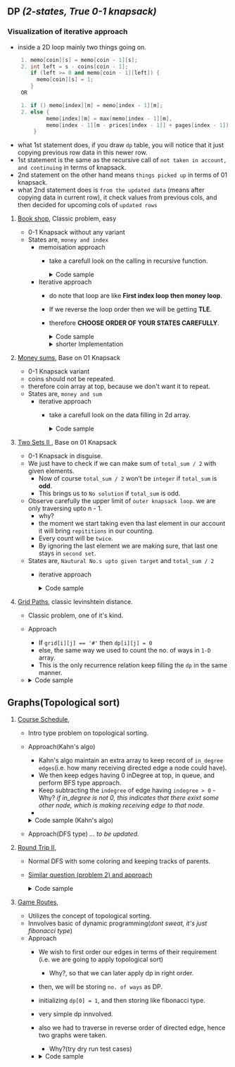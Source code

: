 ## DP _(2-states, True 0-1 knapsack)_

### Visualization of iterative approach
- inside a 2D loop mainly two things going on.
     ```cpp
      1. memo[coin][s] = memo[coin - 1][s];
      2. int left = s - coins[coin - 1];
         if (left >= 0 and memo[coin - 1][left]) {
           memo[coin][s] = 1;
         }
      OR 
  
      1. if () memo[index][m] = memo[index - 1][m];
      2. else {
              memo[index][m] = max(memo[index - 1][m],
              memo[index - 1][m - prices[index - 1]] + pages[index - 1]);
          }
    ```
- what 1st statement does, if you draw `dp` table,  you will notice that it just copying previous row data in this newer row.
- 1st statement is the same as the recursive call of `not taken in account, and continuing` in terms of knapsack.
- 2nd statement on the other hand means `things picked up` in terms of 01 knapsack.
- what 2nd statement does is `from the updated data` (means after copying data in current row), it check values from previous cols, and then decided for upcoming cols of `updated rows`


1. [Book shop](https://cses.fi/problemset/task/1158), Classic problem, easy
    - 0-1 Knapsack without any variant
    - States are, `money and index`
      - memoisation approach
        - take a carefull look on the calling in recursive function.
          <details>
          <summary>Code sample </summary>

          ```cpp
           vector<vector<int>> memo;
           vector<int> prices, pages;
           int dp(int money, int index) {
               if (money <= 0)
               return 0;
               if (index >= pages.size())
                   return 0;
             
               int &ans = memo[index][money];
               if (ans != -1)
                   return ans;
             
               if (money < prices[index])
                   return ans = dp(money, index + 1);
        
               /* Important point */
               return ans = max(dp(money - prices[index], index + 1) + pages[index],
                               dp(money, index + 1));
           }
         
           void solve() {
               int n, money;
               cin >> n >> money;
             
               prices = pages = vector<int>(n);
               memo = vector<vector<int>>(n + 1, vector<int>(money + 1, -1));
             
               cin >> prices >> pages;
             
               int ans = dp(money, 0);
               cout << ans << '\n';
           }
          ```
          </details>
      - Iterative approach
        - do note that loop are like **First index loop then money loop**.
        - If we reverse the loop order then we will be getting **TLE**.
        - therefore **CHOOSE ORDER OF YOUR STATES CAREFULLY**.
          <details>
          <summary>Code sample </summary>

          ```cpp
           vector<vector<int>> memo;
           vector<int> prices, pages;
           
           void solve() {
               int n, money;
               cin >> n >> money;
               
               prices = pages = vector<int>(n);
               cin >> prices >> pages;
               memo = vector<vector<int>>(n + 2, vector<int>(money + 2, -1));
               
               for (int index = 0; index <= n; index++) {
                   for (int m = 0; m <= money; m++) {
                       if (m == 0 or index == 0) {
                           memo[index][m] = 0;
                           continue;
                       }
               
                      if (m < prices[index - 1]) {
                          memo[index][m] = memo[index - 1][m];
                      } else {
               
                          memo[index][m] = max(memo[index - 1][m],
                          memo[index - 1][m - prices[index - 1]] + pages[index - 1]);
                      }
                  }
               }
               cout << memo[n][money];
           }

          ```
          </details>
          <details>
          <summary>shorter Implementation </summary>

          ```cpp
           int n, target;
           cin >> n >> target;
           
           vector<int> prices(n), pages(n);
           for (auto &i : prices)
           cin >> i;
           for (auto &i : pages)
           cin >> i;
           
           vector<vector<int>> memo(n + 1, vector<int>(target + 1, 0));
           
           for (int i = 1; i <= n; i++) {
               for (int j = 0; j <= target; j++) {
                   memo[i][j] = memo[i - 1][j];
                   int rem = j - prices[i - 1];
           
                   if (rem >= 0)
                       memo[i][j] = max(memo[i][j], memo[i - 1][rem] + pages[i - 1]);
               }
           }
           cout << memo[n][target] << '\n';


          ```
          </details>

    
    
2. [Money sums](https://cses.fi/problemset/task/1745/), Base on 01 Knapsack
    - 0-1 Knapsack variant
    - coins should not be repeated. 
    - therefore coin array at top, because we don't want it to repeat.
    - States are, `money and sum`
        - iterative approach
            - take a carefull look on the data filling in 2d array.
              <details>
              <summary>Code sample </summary>

              ```cpp
              int main() {
                  int n;
                  cin >> n;
                  
                  vector<int> coins(n);
                  for (auto &i : coins)
                      cin >> i;
                  
                  int sum = accumulate(coins.begin(), coins.end(), 0);
                  vector<vector<int>> memo(n + 1, vector<int>(sum + 1, 0));
                  memo[0][0] = 1;
                  
                  for (int coin = 1; coin <= n; coin++) { // for coins array
                      for (int s = 0; s <= sum; s++) {      // for sum array
                          memo[coin][s] = memo[coin - 1][s];
                          int left = s - coins[coin - 1];
                          if (left >= 0 and memo[coin - 1][left]) {
                              memo[coin][s] = 1;
                          }
                      }
                  }
                  vector<int> ans;
                  for (int i = 1; i <= sum; i++) {
                      if (memo[n][i]) {
                          ans.push_back(i);
                      }
                  }
                  cout << ans.size() << '\n';
                  for (const auto &i : ans) {
                      cout << i << ' ';
                  }
                  cout << '\n';
              }
              ```
              </details>

3. [Two Sets II ](https://cses.fi/problemset/task/1093/), Base on 01 Knapsack
    - 0-1 Knapsack in disguise. 
    - We just have to check if we can make sum of `total_sum / 2` with given elements.
      - Now of course `total_sum / 2` won't be `integer` if `total_sum` is **odd**.
      - This brings us to `No solution` if `total_sum` is odd.
    - Observe carefully the upper limit of `outer knapsack loop`. we are only traversing upto n - 1.
      - why?
      - the moment we start taking even tha last element in our account it will bring `repititions` in our counting.
      - Every count will be `twice`.
      - By ignoring the last element we are making sure, that last one stays in `second set`.
    - States are, `Nautural No.s upto given target` and `total_sum / 2`
        - iterative approach
           <details>
           <summary>Code sample </summary>

           ```cpp
         
           long long int n;
           cin >> n;

           long long int target = n * (n + 1) / 2;
           if (target & 1) {
               cout << 0 << '\n';
               return;
           }
           target /= 2;
           vector<vector<long long int>> dp(n + 1, vector<long long int>(target + 1));
           
           dp[0][0] = 1;
           for (int i = 1; i < n; i++) { /* OUTER KNAPSACK LOOP */
               for (int j = 0; j <= target; j++) {
                   dp[i][j] += dp[i - 1][j];
                   int rem = j - i;
                   if (rem >= 0) {
                       dp[i][j] += dp[i - 1][rem];
                       dp[i][j] %= mod;
                   }
               }
           }
           cout << dp[n - 1][target] << '\n';

           ```
           </details>

4. [Grid Paths](https://cses.fi/problemset/task/1638/), classic levinshtein distance.
    - Classic problem, one of it's kind.
    - Approach
      - If `grid[i][j] == '#'` then `dp[i][j] = 0`
      - else, the same way we used to count the no. of ways in `1-D ` array.
      - This is the only recurrence relation keep filling the `dp` in the same manner.
    - <details>
      <summary>Code sample </summary>

      ```cpp
      int n;
      cin >> n;
      char grid[n][n];
      for (int i = 0; i < n; i++)
          for (int j = 0; j < n; j++)
              cin >> grid[i][j];
      
      vector<vector<int>> dp(n, vector<int>(n, 0));
      
      for (int i = 0; i < n; i++) {
          for (int j = 0; j < n; j++) {
              if (i == 0 and j == 0)
                  grid[i][j] == '.' ? dp[i][j] = 1 : dp[i][j] = 0;
              else if (i == 0)
                  grid[i][j] == '.' ? dp[i][j] = dp[i][j] % mod + dp[i][j - 1] % mod
                                    : dp[i][j] = 0;
              else if (j == 0)
                  grid[i][j] == '.' ? dp[i][j] = dp[i][j] % mod + dp[i - 1][j] % mod
                                    : dp[i][j] = 0;
              else
                  grid[i][j] == '.'
                              ? dp[i][j] = dp[i][j] % mod + dp[i - 1][j] % mod + dp[i][j - 1]
                              : dp[i][j] = 0;
              dp[i][j] %= mod;
          }
      }
      cout << dp[n - 1][n - 1] << '\n';

      ```
      </details>


## Graphs(Topological sort) 
1. [Course Schedule](https://cses.fi/problemset/task/1679/),
    - Intro type problem on topological sorting.
    - Approach(Kahn's algo)
        - Kahn's algo maintain an extra array to keep record of `in_degree edges`(i.e. how many receiving directed edge a node could have).
        - We then keep edges having 0 inDegree at top, in queue, and perform BFS type approach.
        - Keep subtracting the `indegree` of edge having `indegree > 0`
          -Why? *if in_degree is not 0, this indicates that there exixt some other node, which is making receiving edge to that node.*
        - 
        <details>
        <summary>Code sample (Kahn's algo)</summary>

        ```cpp
        int n, m;
        std::cin >> n >> m;
        
        std::vector<int> graph[n + 1], revGraph[n + 1], inEdge(n + 1);
        for (int i = 0; i < m; i++) {
            int a, b;
            std::cin >> a >> b;
            graph[a].push_back(b);
            revGraph[b].push_back(a);
            inEdge[b]++;
        }
        
        std::queue<int> qu;
        for (int i = 1; i <= n; i++) {
            if (inEdge[i] == 0) {
                qu.push(i);
            }
        }
        
        std::vector<int> order, dp(n + 1, 0);
        while (!qu.empty()) {
            auto u = qu.front();
            qu.pop();
            order.push_back(u);
            for (const auto &v : graph[u]) {
                    if (--inEdge[v] == 0) {
                        qu.push(v);
                    }
            }
        }
            
        dp[0] = dp[1] = 1;
        for (int i = 1; i < n; i++) {
            int u = order[i];
            for (const auto &v : revGraph[u]) {
                dp[u] += dp[v];
                dp[u] %= mod;
            }
        }    
        std::cout << dp[n] << '\n';
        int main() {
        int n, m;
        cin >> n >> m;
        
        vector<vector<int>> graph(n + 1);
        vector<int> in_degree(n + 1);
        
        for (int i = 0; i < m; i++) {
            int a, b;
            cin >> a >> b;
            graph[a].push_back(b);
            in_degree[b]++;
        }
        
        queue<int> qu;
        for (int i = 1; i <= n; i++)
            if (in_degree[i] == 0)
                qu.push(i);
        
        vector<int> order;
        while (!qu.empty()) {
            auto u = qu.front();
            qu.pop();
            
            order.push_back(u);
            for (const auto &v : graph[u]) {
                if (--in_degree[v] == 0) {
                    qu.push(v);
                }
            }
        }
        
        if (int(order.size()) != n) {
            cout << "IMPOSSIBLE\n";
        } else {
            for (const auto &i : order) {
            cout << i << ' ';
        }
        ```
        </details>
   - Approach(DFS type) *... to be updated.*



2. [Round Trip II](https://cses.fi/problemset/task/1678/),
    - Normal DFS with some coloring and keeping tracks of parents.
    - [Similar question (problem 2) and approach](https://github.com/mayankdutta/category-wise-problems/blob/main/JMI%20on%20campus/README.md)
        <details>
        <summary>Code sample </summary>

        ```cpp
        #include <bits/stdc++.h>
        using namespace std;
        
        std ::vector<std ::vector<int>> graph;
        std ::vector<int> parent;
        std ::vector<int> color;
        
        void dfs(const int &u) {
            color[u] = 1;
            for (const auto &v : graph[u]) {
                if (color[v] == 0) {
                  parent[v] = u;
                  dfs(v);
                } else if (color[v] == 1) {
                    int start = u;
                    int end = v;
        
                    std ::vector<int> ans;
                    auto temp = start;
                    while (start != end) {
                        ans.push_back(start);
                        start = parent[start];
                    }
                    ans.push_back(end);
                    ans.push_back(temp);
        
                    cout << ans.size() << '\n';
                    reverse(ans.begin(), ans.end());
                    for (const auto &i : ans) {
                        cout << i << ' ';
                    }
                    exit(0);
                }
            }
            color[u] = 2;
        }
        
        int main() {
            int n, m;
            cin >> n >> m;
            
            graph = std ::vector<std ::vector<int>>(n + 1);
            parent = std ::vector<int>(n + 1);
            color = std ::vector<int>(n + 1);
            
            for (int i = 0; i < m; i++) {
                int a, b;
                cin >> a >> b;
                graph[a].push_back(b);
            }
            
            for (int i = 1; i <= n; i++)
                if (color[i] != 2)
                    dfs(i);
            cout << "IMPOSSIBLE\n";
        }

        ```
        </details>


3. [Game Routes](https://cses.fi/problemset/task/1681), 
    - Utilizes the concept of topological sorting.
    - Innvolves basic of dynamic programming(*dont sweat, it's just fibonacci type*)
    - Approach
      - We wish to first order our edges in terms of their requirement (i.e. we are going to apply topological sort)
        - Why?, so that we can later apply dp in right order.
      - then, we will be storing `no. of ways` as DP. 
      - initializing `dp[0] = 1`, and then storing like fibonacci type. 
      - very simple dp innvolved. 
      - also we had to traverse in reverse order of directed edge, hence two graphs were taken.
        - Why?(try dry run test cases)
      - 
          <details>
          <summary>Code sample </summary>

          ```cpp
          int n, m;
          std::cin >> n >> m;
          
          std::vector<int> graph[n + 1], revGraph[n + 1], inEdge(n + 1);
          for (int i = 0; i < m; i++) {
              int a, b;
              std::cin >> a >> b;
              graph[a].push_back(b);
              revGraph[b].push_back(a);
              inEdge[b]++;
          }
          
          std::queue<int> qu;
          for (int i = 1; i <= n; i++) {
              if (inEdge[i] == 0) {
                  qu.push(i);
              }
          }
          
          std::vector<int> order, dp(n + 1, 0);
          while (!qu.empty()) {
              auto u = qu.front();
              qu.pop();
              order.push_back(u);
              for (const auto &v : graph[u]) {
                      if (--inEdge[v] == 0) {
                          qu.push(v);
                      }
              }
          }
              
          dp[0] = dp[1] = 1;
          for (int i = 1; i < n; i++) {
              int u = order[i];
              for (const auto &v : revGraph[u]) {
                  dp[u] += dp[v];
                  dp[u] %= mod;
              }
          }    
          std::cout << dp[n] << '\n';
          ```
          </details>
